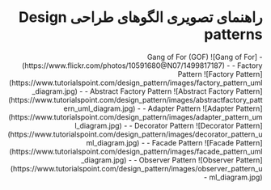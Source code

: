 <div dir="rtl">

# راهنمای تصویری الگوهای طراحی Design patterns

<div dir="center">
- Gang of For (GOF)
![Gang of For](https://www.flickr.com/photos/10591680@N07/1499817187)
- 
- Factory Pattern
![Factory Pattern](https://www.tutorialspoint.com/design_pattern/images/factory_pattern_uml_diagram.jpg)
- 
- Abstract Factory Pattern
![Abstract Factory Pattern](https://www.tutorialspoint.com/design_pattern/images/abstractfactory_pattern_uml_diagram.jpg)
- 
- Adapter Pattern
![Adapter Pattern](https://www.tutorialspoint.com/design_pattern/images/adapter_pattern_uml_diagram.jpg)
- 
- Decorator Pattern
![Decorator Pattern](https://www.tutorialspoint.com/design_pattern/images/decorator_pattern_uml_diagram.jpg)
- 
- Facade Pattern
![Facade Pattern](https://www.tutorialspoint.com/design_pattern/images/facade_pattern_uml_diagram.jpg)
- 
- Observer Pattern
![Observer Pattern](https://www.tutorialspoint.com/design_pattern/images/observer_pattern_uml_diagram.jpg)
- 



